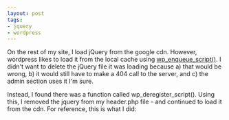 ```yaml
---
layout: post
tags:
- jquery
- wordpress
---
```

On the rest of my site, I load jQuery from the google cdn.  However, wordpress likes to load it from the local cache using [wp_enqueue_script()](http://codex.wordpress.org/Function_Reference/wp_enqueue_script).  I didn't want to delete the jQuery file it was loading because a) that would be wrong, b) it would still have to make a 404 call to the server, and c) the admin section uses it I'm sure.

Instead, I found there was a function called wp_deregister_script().  Using this, I removed the jquery from my header.php file - and continued to load it from the cdn.  For reference, this is what I did:


